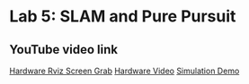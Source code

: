 # Lab 5: SLAM and Pure Pursuit

## YouTube video link
[Hardware Rviz Screen Grab](https://www.youtube.com/watch?v=02THTvCCxG4)
[Hardware Video](https://youtu.be/gU81UWBPVlA)
[Simulation Demo](https://youtu.be/8UTO6xSsDQo)

